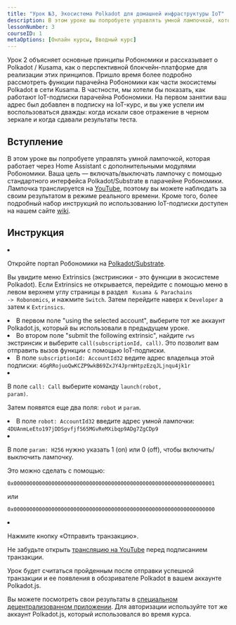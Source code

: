 ```yaml
---
title: "Урок №3, Экосистема Polkadot для домашней инфраструктуры IoT"
description: В этом уроке вы попробуете управлять умной лампочкой, которая работает через Home Assistant с дополнительными модулями Робономики.
lessonNumber: 3
courseID: 1
metaOptions: [Онлайн курсы, Вводный курс]
---
```


<section class="container__narrow">

Урок 2 объясняет основные принципы Робономики и рассказывает о Polkadot / Kusama, как о перспективной блокчейн-платформе для реализации этих принципов. Пришло время более подробно рассмотреть функции парачейна Робономики как части экосистемы Polkadot в сети Kusama. В частности, мы хотели бы показать, как работают IoT-подписки парачейна Робономики. На первом занятии ваш адрес был добавлен в подписку на IoT-курс, и вы уже успели им воспользоваться дважды: когда искали свое отражение в черном зеркале и когда сдавали результаты теста.

</section>

<section class="container__narrow">

## Вступление

В этом уроке вы попробуете управлять умной лампочкой, которая работает через Home Assistant с дополнительными модулями Робономики. Ваша цель — включать/выключать лампочку с помощью стандартного интерфейса Polkadot/Substrate в парачейне Робономики. Лампочка транслируется на [YouTube](https://www.youtube.com/channel/UCkemsNJWaCmvF1Oi50C-hAg/live), поэтому вы можете наблюдать за своим результатом в режиме реального времени. Кроме того, более подробный набор инструкций по использованию IoT-подписки доступен на нашем сайте [wiki](https://wiki.robonomics.network/docs/subscription-launch/).

</section>

<section class="container__reg">

## Инструкция

<List type="numbers">

<li>

Откройте портал Робономики на [Polkadot/Substrate](https://polkadot.js.org/apps/?rpc=wss%3A%2F%2Fkusama.rpc.robonomics.network%2F#/extrinsics).

Вы увидите меню Extrinsics (экстринсики - это функции в экосистеме Polkadot). Если Extrinsics не открывается, перейдите с помощью меню в левом верхнем углу страницы в раздел <code> Kusama & Parachains -> Robonomics</code>, и нажмите <code>Switch</code>. Затем перейдите наверх к <code>Developer</code> а затем к <code>Extrinsics</code>.


</li>

<li>
В первом поле "using the selected account", выберите тот же аккаунт Polkadot.js, который вы использовали в предыдущем уроке.
</li>

<li>
Во втором поле "submit the following extrinsic", найдите <code>rws</code> экстринсик и выберите <code>call(subscriptionId, call)</code>. Это позволит вам отправить вызов функции с помощью IoT-подписки.
</li>

<li>
В поле <code>subscriptionId: AccountId32</code> ведите адрес владельца этой подписки: <code>4GgRRojuoQwKCZP9wkB69ZxJY4JprmHtpzEzqJLjnqu4jk1r</code>
</li>

<li>

В поле <code>call: Call</code> выберите команду <code>launch(robot, param)</code>.

Затем появятся еще два поля: <code>robot</code> и <code>param</code>.

</li>

<li>
В поле <code>robot: AccountId32</code> введите адрес умной лампочки: <code>4DUAnmLeEto197jDDSgvfjfS65MGvReMXibqp9ADg7ZgCDp9</code>
</li>

<li>

В поле <code>param: H256</code> нужно указать 1 (on) или 0 (off), чтобы включить/выключить лампочку.

Это можно сделать с помощью:

<code>0x0000000000000000000000000000000000000000000000000000000000000001</code>

или

<code>0x0000000000000000000000000000000000000000000000000000000000000000</code>

</li>

<li>

Нажмите кнопку «Отправить транзакцию».

Не забудьте открыть [трансляцию на YouTube](https://www.youtube.com/channel/UCkemsNJWaCmvF1Oi50C-hAg/live) перед подписанием транзакции.

</li>


</List>
</section>

<Result>

Урок будет считаться пройденным после отправки успешной транзакции и ее появления в обозривателе Polkadot в вашем аккаунте Polkadot.js.

Вы можете посмотреть свои результаты в [специальном децентрализованном приложении](https://lk.robonomics.academy/). Для авторизации используйте тот же аккаунт Polkadot.js, который использовался во время курса.

</Result>